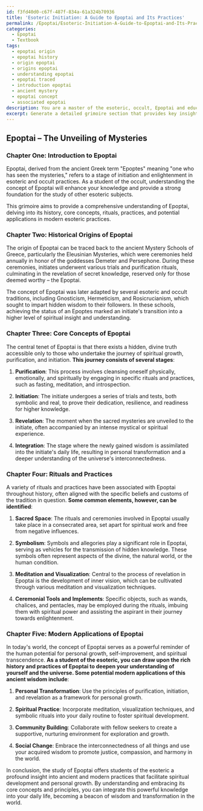 ```yaml
---
id: f3fd40d0-c67f-487f-834a-61a324b70936
title: 'Esoteric Initiation: A Guide to Epoptai and Its Practices'
permalink: /Epoptai/Esoteric-Initiation-A-Guide-to-Epoptai-and-Its-Practices/
categories:
  - Epoptai
  - Textbook
tags:
  - epoptai origin
  - epoptai history
  - origin epoptai
  - origins epoptai
  - understanding epoptai
  - epoptai traced
  - introduction epoptai
  - ancient mystery
  - epoptai concept
  - associated epoptai
description: You are a master of the esoteric, occult, Epoptai and education, you have written many textbooks on the subject in ways that provide students with rich and deep understanding of the subject. You are being asked to write textbook-like sections on a topic and you do it with full context, explainability, and reliability in accuracy to the true facts of the topic at hand, in a textbook style that a student would easily be able to learn from, in a rich, engaging, and contextual way. Always include relevant context (such as formulas and history), related concepts, and in a way that someone can gain deep insights from.
excerpt: Generate a detailed grimoire section that provides key insights and understanding for students studying the occult topic of Epoptai, including its history, core concepts, rituals, practices, and potential applications in modern esoteric practices.
---
```


## Epoptai – The Unveiling of Mysteries

### Chapter One: Introduction to Epoptai

Epoptai, derived from the ancient Greek term "Epoptes" meaning "one who has seen the mysteries," refers to a stage of initiation and enlightenment in esoteric and occult practices. As a student of the occult, understanding the concept of Epoptai will enhance your knowledge and provide a strong foundation for the study of other esoteric subjects.

This grimoire aims to provide a comprehensive understanding of Epoptai, delving into its history, core concepts, rituals, practices, and potential applications in modern esoteric practices.

### Chapter Two: Historical Origins of Epoptai 

The origin of Epoptai can be traced back to the ancient Mystery Schools of Greece, particularly the Eleusinian Mysteries, which were ceremonies held annually in honor of the goddesses Demeter and Persephone. During these ceremonies, initiates underwent various trials and purification rituals, culminating in the revelation of secret knowledge, reserved only for those deemed worthy – the Epoptai.

The concept of Epoptai was later adapted by several esoteric and occult traditions, including Gnosticism, Hermeticism, and Rosicrucianism, which sought to impart hidden wisdom to their followers. In these schools, achieving the status of an Epoptes marked an initiate's transition into a higher level of spiritual insight and understanding.

### Chapter Three: Core Concepts of Epoptai

The central tenet of Epoptai is that there exists a hidden, divine truth accessible only to those who undertake the journey of spiritual growth, purification, and initiation. **This journey consists of several stages**:

1. ****Purification****: This process involves cleansing oneself physically, emotionally, and spiritually by engaging in specific rituals and practices, such as fasting, meditation, and introspection.

2. ****Initiation****: The initiate undergoes a series of trials and tests, both symbolic and real, to prove their dedication, resilience, and readiness for higher knowledge.

3. ****Revelation****: The moment when the sacred mysteries are unveiled to the initiate, often accompanied by an intense mystical or spiritual experience.

4. ****Integration****: The stage where the newly gained wisdom is assimilated into the initiate's daily life, resulting in personal transformation and a deeper understanding of the universe's interconnectedness.

### Chapter Four: Rituals and Practices

A variety of rituals and practices have been associated with Epoptai throughout history, often aligned with the specific beliefs and customs of the tradition in question. **Some common elements, however, can be identified**:

1. ****Sacred Space****: The rituals and ceremonies involved in Epoptai usually take place in a consecrated area, set apart for spiritual work and free from negative influences.

2. ****Symbolism****: Symbols and allegories play a significant role in Epoptai, serving as vehicles for the transmission of hidden knowledge. These symbols often represent aspects of the divine, the natural world, or the human condition.

3. ****Meditation and Visualization****: Central to the process of revelation in Epoptai is the development of inner vision, which can be cultivated through various meditation and visualization techniques.

4. ****Ceremonial Tools and Implements****: Specific objects, such as wands, chalices, and pentacles, may be employed during the rituals, imbuing them with spiritual power and assisting the aspirant in their journey towards enlightenment.

### Chapter Five: Modern Applications of Epoptai

In today's world, the concept of Epoptai serves as a powerful reminder of the human potential for personal growth, self-improvement, and spiritual transcendence. **As a student of the esoteric, you can draw upon the rich history and practices of Epoptai to deepen your understanding of yourself and the universe. Some potential modern applications of this ancient wisdom include**:

1. ****Personal Transformation****: Use the principles of purification, initiation, and revelation as a framework for personal growth.

2. ****Spiritual Practice****: Incorporate meditation, visualization techniques, and symbolic rituals into your daily routine to foster spiritual development.

3. ****Community Building****: Collaborate with fellow seekers to create a supportive, nurturing environment for exploration and growth.

4. ****Social Change****: Embrace the interconnectedness of all things and use your acquired wisdom to promote justice, compassion, and harmony in the world.

In conclusion, the study of Epoptai offers students of the esoteric a profound insight into ancient and modern practices that facilitate spiritual development and personal growth. By understanding and embracing its core concepts and principles, you can integrate this powerful knowledge into your daily life, becoming a beacon of wisdom and transformation in the world.
